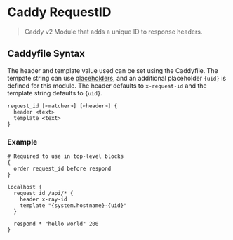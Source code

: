 # Caddy RequestID
> Caddy v2 Module that adds a unique ID to response headers.

## Caddyfile Syntax
The header and template value used can be set using the Caddyfile. The tempate string can use [placeholders](https://caddyserver.com/docs/conventions#placeholders), and an additional placeholder `{uid}` is defined for this module. The header defaults to `x-request-id` and the template string defaults to `{uid}`.

```
request_id [<matcher>] [<header>] {
  header <text>
  template <text>
}
```

### Example
```
# Required to use in top-level blocks
{
  order request_id before respond
}

localhost {
  request_id /api/* {
    header x-ray-id
    template "{system.hostname}-{uid}"
  }

  respond * "hello world" 200
}
```
